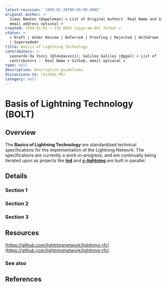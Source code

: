 ```yaml
---
latest-revision: '1999-01-29T00:00:00.000Z'
original-author: >-
  Isaac Newton (@appleman) < List of Original Authors' Real Name and Github;
  email address optional >
created: 1999-01-01 < ISO 8601 (yyyy-mm-dd) format >
status: >-
  < Draft | Under Review | Deferred | Proofing | Rejected | Withdrawn | Accepted
  | Superseded>
title: Basics of Lightning Technology
contributors: >-
  Leonardo Da Vinci (@leodavinci); Galileo Galilei (@ggal) < List of
  contributors -- Real Name + Github; email optional >
type: null
description: Description guidelines
discussions-to: (GitHub PR)
category: null
---
```


# Basis of Lightning Technology \(BOLT\)

## Overview

The **Basics of Lightning Technology** are standardized technical specifications for the implementation of the Lightning Network. The specifications are currently a work-in-progress, and are continually being iterated upon as projects like [**lnd**](../lightning-software/lnd/) and [**c-lightning**](../lightning-software/c-lightning.md) are built in parallel.

## Details

### Section 1

### Section 2

### Section 3

## Resources

[https://github.com/lightningnetwork/lightning-rfc](https://github.com/lightningnetwork/lightning-rfc)

### See also

## References

